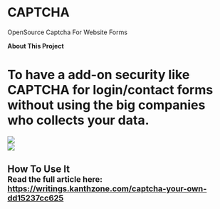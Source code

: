 # CAPTCHA
OpenSource Captcha For Website Forms

<b>About This Project</b></br>
<h1>To have a add-on security like CAPTCHA for login/contact forms without using the big companies who collects your data.</h1>

<img src="https://cdn-images-1.medium.com/max/1200/1*JYJ4ZRelxuWDdTlusk2q2w.png">
</br>
<img src="https://cdn-images-1.medium.com/max/1200/1*D7tKFg_CwxB2txK9Q048fA.png">
</br>
<h2>How To Use It</br>
<small>Read the full article here: <a href="https://writings.kanthzone.com/captcha-your-own-dd15237cc625" target="_blank">https://writings.kanthzone.com/captcha-your-own-dd15237cc625</a>
</small>
</h2></br>
